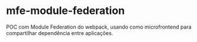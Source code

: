 # mfe-module-federation
POC com Module Federation do webpack, usando como microfrontend para compartilhar dependência entre aplicações.
